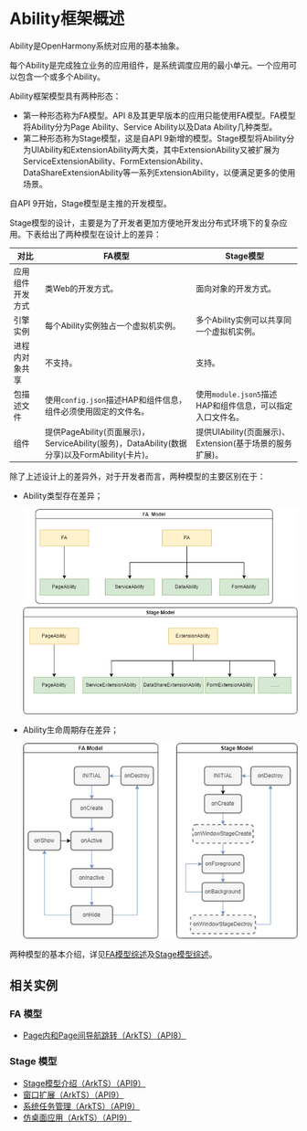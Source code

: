 # Ability框架概述

Ability是OpenHarmony系统对应用的基本抽象。

每个Ability是完成独立业务的应用组件，是系统调度应用的最小单元。一个应用可以包含一个或多个Ability。

Ability框架模型具有两种形态：

- 第一种形态称为FA模型。API 8及其更早版本的应用只能使用FA模型。FA模型将Ability分为Page Ability、Service Ability以及Data Ability几种类型。
- 第二种形态称为Stage模型，这是自API 9新增的模型。Stage模型将Ability分为UIAbility和ExtensionAbility两大类，其中ExtensionAbility又被扩展为ServiceExtensionAbility、FormExtensionAbility、DataShareExtensionAbility等一系列ExtensionAbility，以便满足更多的使用场景。

自API 9开始，Stage模型是主推的开发模型。

Stage模型的设计，主要是为了开发者更加方便地开发出分布式环境下的复杂应用。下表给出了两种模型在设计上的差异：

| 对比           | FA模型                                                       | Stage模型                                                |
| -------------- | ------------------------------------------------------------ | -------------------------------------------------------- |
| 应用组件开发方式       | 类Web的开发方式。                     | 面向对象的开发方式。             |
| 引擎实例       | 每个Ability实例独占一个虚拟机实例。               | 多个Ability实例可以共享同一个虚拟机实例。       |
| 进程内对象共享 | 不支持。                                                     | 支持。                                                   |
| 包描述文件     | 使用`config.json`描述HAP和组件信息，组件必须使用固定的文件名。 | 使用`module.json5`描述HAP和组件信息，可以指定入口文件名。 |
| 组件           | 提供PageAbility(页面展示)，ServiceAbility(服务)，DataAbility(数据分享)以及FormAbility(卡片)。 | 提供UIAbility(页面展示)、Extension(基于场景的服务扩展)。   |

除了上述设计上的差异外，对于开发者而言，两种模型的主要区别在于：

* Ability类型存在差异；

  ![favsstage](figures/favsstage.png)

* Ability生命周期存在差异；

  ![lifecycle](figures/lifecycle.png)

两种模型的基本介绍，详见[FA模型综述](fa-brief.md)及[Stage模型综述](stage-brief.md)。

## 相关实例

### FA 模型

- [Page内和Page间导航跳转（ArkTS）（API8）](https://gitee.com/openharmony/codelabs/tree/master/Ability/PageAbility)

### Stage 模型

- [Stage模型介绍（ArkTS）（API9）](https://gitee.com/openharmony/applications_app_samples/tree/master/ability/StageModel)
- [窗口扩展（ArkTS）（API9）](https://gitee.com/openharmony/applications_app_samples/tree/master/ability/WindowExtAbility)
- [系统任务管理（ArkTS）（API9）](https://gitee.com/openharmony/applications_app_samples/tree/master/ability/MissionManager)
- [仿桌面应用（ArkTS）（API9）](https://gitee.com/openharmony/applications_app_samples/tree/master/ability/Launcher)
